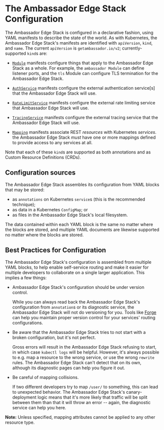 # The Ambassador Edge Stack Configuration

The Ambassador Edge Stack is configured in a declarative fashion, using YAML manifests to describe the state of the world. As with Kubernetes, the Ambassador Edge Stack's manifests are identified with `apiVersion`, `kind`, and `name`. The current `apiVersion` is `getambassador.io/v2`; currently-supported `kind`s are:

- [`Module`](/reference/modules) manifests configure things that apply to the Ambassador Edge Stack as a whole. For example, the `ambassador Module` can define listener ports, and the `tls` Module can configure TLS termination for the Ambassador Edge Stack.

- [`AuthService`](/reference/services/auth-service) manifests configure the external authentication service[s] that the Ambassador Edge Stack will use.

- [`RateLimitService`](/reference/services/rate-limit-service) manifests configure the external rate limiting service that Ambassador Edge Stack will use.

- [`TracingService`](/reference/services/tracing-service) manifests configure the external tracing service that the Ambassador Edge Stack will use.

- [`Mapping`](/reference/mappings) manifests associate REST _resources_ with Kubernetes _services_. the Ambassador Edge Stack _must_ have one or more mappings defined to provide access to any services at all.

Note that each of these `kind`s are supported as both annotations and as Custom Resource Definitions (CRDs).

## Configuration sources

The Ambassador Edge Stack assembles its configuration from YAML blocks that may be stored:

- as `annotations` on Kubernetes `service`s (this is the recommended technique);
- as data in a Kubernetes `ConfigMap`; or
- as files in the Ambassador Edge Stack's local filesystem.

The data contained within each YAML block is the same no matter where the blocks are stored, and multiple YAML documents are likewise supported no matter where the blocks are stored.

## Best Practices for Configuration

The Ambassador Edge Stack's configuration is assembled from multiple YAML blocks, to help enable self-service routing and make it easier for multiple developers to collaborate on a single larger application. This implies a few things:

- Ambassador Edge Stack's configuration should be under version control.

    While you can always read back the Ambassador Edge Stack's configuration from `annotation`s or its diagnostic service, the Ambassador Edge Stack will not do versioning for you. Tools like [Forge](https://forge.sh) can help you maintain proper version control for your services' routing configurations.

- Be aware that the Ambassador Edge Stack tries to not start with a broken configuration, but it's not perfect.

    Gross errors will result in the Ambassador Edge Stack refusing to start, in which case `kubectl logs` will be helpful. However, it's always possible to e.g. map a resource to the wrong service, or use the wrong `rewrite` rules. The Ambassador Edge Stack can't detect that on its own, although its diagnostic pages can help you figure it out.

- Be careful of mapping collisions.

    If two different developers try to map `/user/` to something, this can lead to unexpected behavior. The Ambassador Edge Stack's canary-deployment logic means that it's more likely that traffic will be split between them than that it will throw an error -- again, the diagnostic service can help you here.
    
**Note:** Unless specified, mapping attributes cannot be applied to any other resource type.
